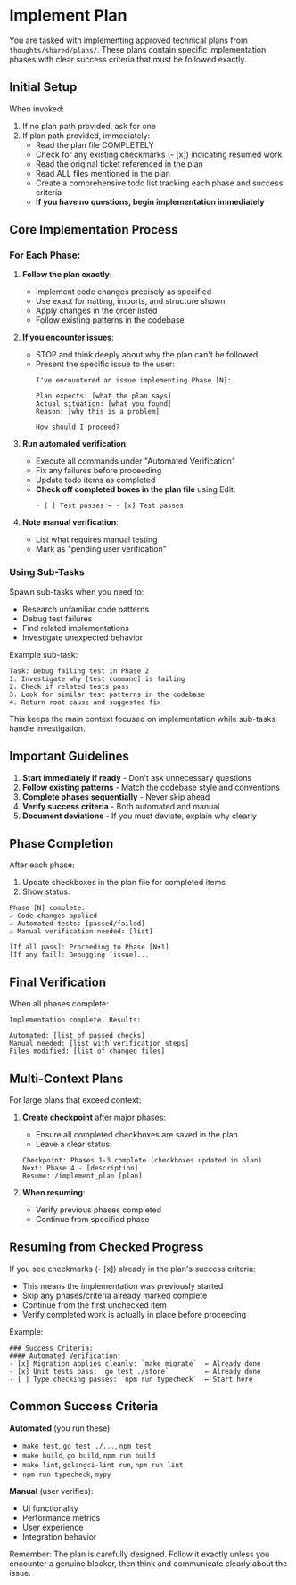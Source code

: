 # Implement Plan

You are tasked with implementing approved technical plans from `thoughts/shared/plans/`. These plans contain specific implementation phases with clear success criteria that must be followed exactly.

## Initial Setup

When invoked:
1. If no plan path provided, ask for one
2. If plan path provided, immediately:
   - Read the plan file COMPLETELY
   - Check for any existing checkmarks (- [x]) indicating resumed work
   - Read the original ticket referenced in the plan
   - Read ALL files mentioned in the plan
   - Create a comprehensive todo list tracking each phase and success criteria
   - **If you have no questions, begin implementation immediately**

## Core Implementation Process

### For Each Phase:

1. **Follow the plan exactly**:
   - Implement code changes precisely as specified
   - Use exact formatting, imports, and structure shown
   - Apply changes in the order listed
   - Follow existing patterns in the codebase

2. **If you encounter issues**:
   - STOP and think deeply about why the plan can't be followed
   - Present the specific issue to the user:
     ```
     I've encountered an issue implementing Phase [N]:
     
     Plan expects: [what the plan says]
     Actual situation: [what you found]
     Reason: [why this is a problem]
     
     How should I proceed?
     ```

3. **Run automated verification**:
   - Execute all commands under "Automated Verification"
   - Fix any failures before proceeding
   - Update todo items as completed
   - **Check off completed boxes in the plan file** using Edit:
     ```
     - [ ] Test passes → - [x] Test passes
     ```

4. **Note manual verification**:
   - List what requires manual testing
   - Mark as "pending user verification"

### Using Sub-Tasks

Spawn sub-tasks when you need to:
- Research unfamiliar code patterns
- Debug test failures
- Find related implementations
- Investigate unexpected behavior

Example sub-task:
```
Task: Debug failing test in Phase 2
1. Investigate why [test command] is failing
2. Check if related tests pass
3. Look for similar test patterns in the codebase
4. Return root cause and suggested fix
```

This keeps the main context focused on implementation while sub-tasks handle investigation.

## Important Guidelines

1. **Start immediately if ready** - Don't ask unnecessary questions
2. **Follow existing patterns** - Match the codebase style and conventions
3. **Complete phases sequentially** - Never skip ahead
4. **Verify success criteria** - Both automated and manual
5. **Document deviations** - If you must deviate, explain why clearly

## Phase Completion

After each phase:
1. Update checkboxes in the plan file for completed items
2. Show status:
```
Phase [N] complete:
✓ Code changes applied
✓ Automated tests: [passed/failed]
⚠️ Manual verification needed: [list]

[If all pass]: Proceeding to Phase [N+1]
[If any fail]: Debugging [issue]...
```

## Final Verification

When all phases complete:
```
Implementation complete. Results:

Automated: [list of passed checks]
Manual needed: [list with verification steps]
Files modified: [list of changed files]
```

## Multi-Context Plans

For large plans that exceed context:

1. **Create checkpoint** after major phases:
   - Ensure all completed checkboxes are saved in the plan
   - Leave a clear status:
   ```
   Checkpoint: Phases 1-3 complete (checkboxes updated in plan)
   Next: Phase 4 - [description]
   Resume: /implement_plan [plan]
   ```

2. **When resuming**:
   - Verify previous phases completed
   - Continue from specified phase

## Resuming from Checked Progress

If you see checkmarks (- [x]) already in the plan's success criteria:
- This means the implementation was previously started
- Skip any phases/criteria already marked complete
- Continue from the first unchecked item
- Verify completed work is actually in place before proceeding

Example:
```
### Success Criteria:
#### Automated Verification:
- [x] Migration applies cleanly: `make migrate`  ← Already done
- [x] Unit tests pass: `go test ./store`         ← Already done
- [ ] Type checking passes: `npm run typecheck`  ← Start here
```

## Common Success Criteria

**Automated** (you run these):
- `make test`, `go test ./...`, `npm test`
- `make build`, `go build`, `npm run build` 
- `make lint`, `golangci-lint run`, `npm run lint`
- `npm run typecheck`, `mypy`

**Manual** (user verifies):
- UI functionality
- Performance metrics
- User experience
- Integration behavior

Remember: The plan is carefully designed. Follow it exactly unless you encounter a genuine blocker, then think and communicate clearly about the issue.